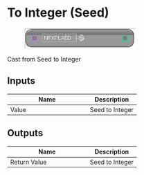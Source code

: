 # To Integer (Seed)

<div align="left" data-full-width="false">

<figure><img src="to_integer_-seed.png" alt=""><figcaption></figcaption></figure>

</div>

Cast from Seed to Integer

## Inputs

<table>
<thead><tr><th width="170">Name</th><th>Description</th></tr></thead>
<tbody>
<tr><td>Value</td><td>Seed to Integer</td></tr>
</tbody>
</table>

## Outputs

<table>
<thead><tr><th width="170">Name</th><th>Description</th></tr></thead>
<tbody>
<tr><td>Return Value</td><td>Seed to Integer</td></tr>
</tbody>
</table>